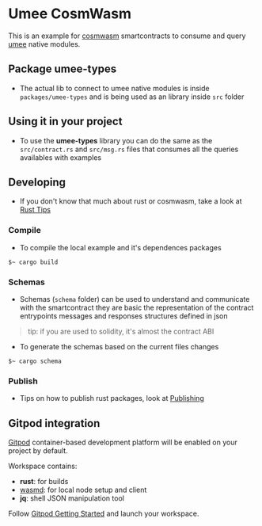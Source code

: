 # Umee CosmWasm

This is an example for [cosmwasm](https://www.cosmwasm.com) smartcontracts to consume and
query [umee](https://github.com/umee-network/umee) native modules.

## Package **umee-types**

- The actual lib to connect to umee native modules is inside `packages/umee-types`
and is being used as an library inside `src` folder

## Using it in your project

- To use the **umee-types** library you can do the same as the `src/contract.rs` and
`src/msg.rs` files that consumes all the queries availables with examples

## Developing

- If you don't know that much about rust or cosmwasm, take a look at [Rust Tips](./RustTips.md)

### Compile

- To compile the local example and it's dependences packages

```shell
$~ cargo build
```

### Schemas

- Schemas (`schema` folder) can be used to understand and communicate with the smartcontract
they are basic the representation of the contract entrypoints messages and responses
structures defined in json

> tip: if you are used to solidity, it's almost the contract ABI

- To generate the schemas based on the current files changes

```shell
$~ cargo schema
```

### Publish

- Tips on how to publish rust packages, look at [Publishing](./Publishing.md)

## Gitpod integration

[Gitpod](https://www.gitpod.io/) container-based development platform will be enabled on your project by default.

Workspace contains:

- **rust**: for builds
- [wasmd](https://github.com/CosmWasm/wasmd): for local node setup and client
- **jq**: shell JSON manipulation tool

Follow [Gitpod Getting Started](https://www.gitpod.io/docs/getting-started) and launch your workspace.
